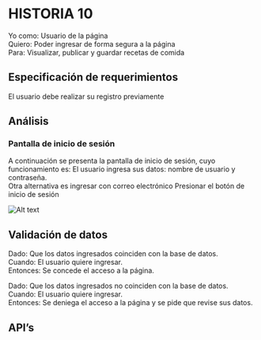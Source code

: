 # HISTORIA 10
Yo como: Usuario de la página<br>
Quiero: Poder ingresar de forma segura a la página<br>
Para: Visualizar, publicar y guardar recetas de comida

## Especificación de requerimientos
El usuario debe realizar su registro previamente


## Análisis
### Pantalla de inicio de sesión
A continuación se presenta la pantalla de inicio de sesión, cuyo funcionamiento es:
El usuario ingresa sus datos: nombre de usuario y contraseña. <br>
Otra alternativa es ingresar con correo electrónico
Presionar el botón de inicio de sesión

![Alt text](/imagenes/ingreso.png)

## Validación de datos
Dado: Que los datos ingresados coinciden con la base de datos.<br>
Cuando: El usuario quiere ingresar.<br>
Entonces: Se concede el acceso a la página.

Dado: Que los datos ingresados no coinciden con la base de datos.<br>
Cuando: El usuario quiere ingresar.<br>
Entonces: Se deniega el acceso a la página y se pide que revise sus datos.

## API’s
